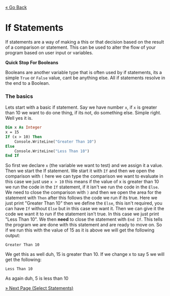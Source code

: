 [« Go Back](..\varibles "Go Back")
<br/>

# If Statements

If statements are a way of making a this or that decision based on the result of a comparison or statement. This can be used to alter the flow of your program based on user input or variables.

**Quick Stop For Booleans**

Booleans are another variable type that is often used by if statements, its a simple `True` or `False` value, cant be anything else. All if statements resolve in the end to a Boolean.

### The basics

Lets start with a basic if statement. Say we have number `x`, if `x` is greater than 10 we want to do one thing, if its not, do something else. Simple right. Well yes it is.

```vb
Dim x As Integer
x = 15
If (x > 10) Then
    Console.WriteLine("Greater Than 10")
Else
    Console.WriteLine("Less Than 10")
End If
```

So first we declare `x` (the variable we want to test) and we assign it a value.
Then we start the If statement. We start it with `If` and then we open the comparison with `(` here we can type the comparison we want to evaluate in this case we just use `x > 10` this means if the value of x is greater than 10 we run the code in the `If` statement, if it isn't we run the code in the `Else`. We need to close the comparison with `)` and then we open the area for the statement with `Then` after this follows the code we run if its true. Here we just print "Greater Than 10" then we define the `Else`, this isn't required, you can have `If` without `Else` but in this case we want it. Then we can give it the code we want it to run if the statement isn't true. In this case we just print "Less Than 10". We then **need** to close the statement with `End If`. This tells the program we are done with this statement and are ready to move on.
So if we run this with the value of 15 as it is above we will get the following output:

```
Greater Than 10
```

We get this as well duh, 15 is greater than 10. If we change x to say 5 we will get the following:

```
Less Than 10
```

As again duh, 5 is less than 10


[» Next Page (Select Statements)](..\select-statements "Next Page")
